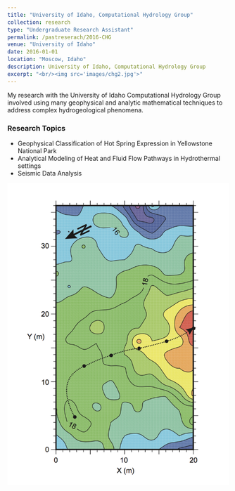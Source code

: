 ```yaml
---
title: "University of Idaho, Computational Hydrology Group"
collection: research
type: "Undergraduate Research Assistant"
permalink: /pastreserach/2016-CHG
venue: "University of Idaho"
date: 2016-01-01
location: "Moscow, Idaho"
description: University of Idaho, Computational Hydrology Group
excerpt: "<br/><img src='images/chg2.jpg'>"
---
```

My research with the University of Idaho Computational Hydrology Group involved
using many geophysical and analytic mathematical techniques to address complex
hydrogeological phenomena.

### Research Topics
- Geophysical Classification of Hot Spring Expression in Yellowstone National Park
- Analytical Modeling of Heat and Fluid Flow Pathways in Hydrothermal settings
- Seismic Data Analysis

![](images/chg.png)
